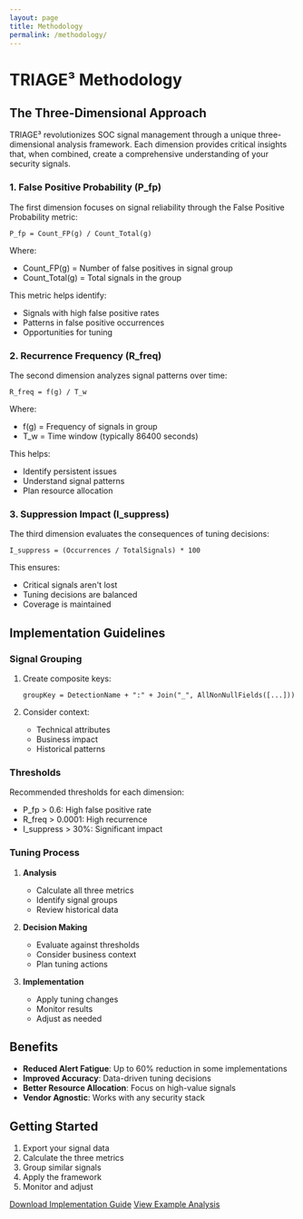 ```yaml
---
layout: page
title: Methodology
permalink: /methodology/
---
```


# TRIAGE³ Methodology

## The Three-Dimensional Approach

TRIAGE³ revolutionizes SOC signal management through a unique three-dimensional analysis framework. Each dimension provides critical insights that, when combined, create a comprehensive understanding of your security signals.

### 1. False Positive Probability (P_fp)

The first dimension focuses on signal reliability through the False Positive Probability metric:

```
P_fp = Count_FP(g) / Count_Total(g)
```

Where:
- Count_FP(g) = Number of false positives in signal group
- Count_Total(g) = Total signals in the group

This metric helps identify:
- Signals with high false positive rates
- Patterns in false positive occurrences
- Opportunities for tuning

### 2. Recurrence Frequency (R_freq)

The second dimension analyzes signal patterns over time:

```
R_freq = f(g) / T_w
```

Where:
- f(g) = Frequency of signals in group
- T_w = Time window (typically 86400 seconds)

This helps:
- Identify persistent issues
- Understand signal patterns
- Plan resource allocation

### 3. Suppression Impact (I_suppress)

The third dimension evaluates the consequences of tuning decisions:

```
I_suppress = (Occurrences / TotalSignals) * 100
```

This ensures:
- Critical signals aren't lost
- Tuning decisions are balanced
- Coverage is maintained

## Implementation Guidelines

### Signal Grouping

1. Create composite keys:
   ```
   groupKey = DetectionName + ":" + Join("_", AllNonNullFields([...]))
   ```

2. Consider context:
   - Technical attributes
   - Business impact
   - Historical patterns

### Thresholds

Recommended thresholds for each dimension:

- P_fp > 0.6: High false positive rate
- R_freq > 0.0001: High recurrence
- I_suppress > 30%: Significant impact

### Tuning Process

1. **Analysis**
   - Calculate all three metrics
   - Identify signal groups
   - Review historical data

2. **Decision Making**
   - Evaluate against thresholds
   - Consider business context
   - Plan tuning actions

3. **Implementation**
   - Apply tuning changes
   - Monitor results
   - Adjust as needed

## Benefits

- **Reduced Alert Fatigue**: Up to 60% reduction in some implementations
- **Improved Accuracy**: Data-driven tuning decisions
- **Better Resource Allocation**: Focus on high-value signals
- **Vendor Agnostic**: Works with any security stack

## Getting Started

1. Export your signal data
2. Calculate the three metrics
3. Group similar signals
4. Apply the framework
5. Monitor and adjust

[Download Implementation Guide](/resources/implementation-guide)
[View Example Analysis](/resources/example-analysis) 